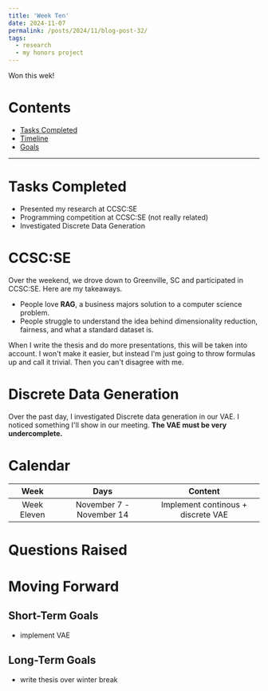 ```yaml
---
title: 'Week Ten'
date: 2024-11-07
permalink: /posts/2024/11/blog-post-32/
tags:
  - research
  - my honors project
---
```


Won this wek!

# Contents

- [Tasks Completed](#tasks)
- [Timeline](#calendar)
- [Goals](#moving)


---


<a name="tasks"></a>
# Tasks Completed 
- Presented my research at CCSC:SE
- Programming competition at CCSC:SE (not really related)
- Investigated Discrete Data Generation

# CCSC:SE
Over the weekend, we drove down to Greenville, SC and participated in CCSC:SE. Here are my takeaways. 

- People love **RAG**, a business majors solution to a computer science problem.
- People struggle to understand the idea behind dimensionality reduction, fairness, and what a standard dataset is.

When I write the thesis and do more presentations, this will be taken into account. I won't make it easier, but instead I'm just going to throw formulas up and call it trivial. Then you can't disagree with me.

# Discrete Data Generation
Over the past day, I investigated Discrete data generation in our VAE. I noticed something I'll show in our meeting. **The VAE must be very undercomplete.**




<a name="calendar"></a>
# Calendar

| Week | Days    | Content    | 
| :---:   | :---: | :---: |
| Week Eleven | November 7 - November 14 | Implement continous + discrete VAE |




<a name="questions"></a>
# Questions Raised
<a name="moving"></a>
# Moving Forward
## Short-Term Goals
- implement VAE
## Long-Term Goals
- write thesis over winter break
